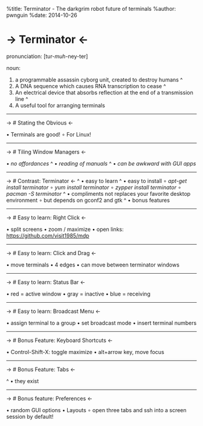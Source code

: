 %title: Terminator - The darkgrim robot future of terminals
%author: pwnguin
%date: 2014-10-26

-> Terminator <-
=========

pronunciation: [tur-_muh_-ney-ter]

noun:
1. a programmable assassin cyborg unit, created to destroy humans
^
2. A DNA sequence which causes RNA transcription to cease
^
3. An electrical device that absorbs reflection at the end of a transmission line
^
4. A useful tool for arranging terminals

-------------------------------------------------

-> # Stating the Obvious <-

• Terminals are good!
    ∘ For Linux!

-------------------------------------------------

-> # Tiling Window Managers <-

• *no affordances*
^
• *reading of manuals*
^
• *can be awkward with GUI apps*

-------------------------------------------------

-> # Contrast: Terminator <-
^
• easy to learn
^
• easy to install
     ∘ *apt-get install terminator*
     ∘ *yum install terminator*
     ∘ *zypper install terminator*
     ∘ *pacman -S terminator*
^
• compliments not replaces your favorite desktop environment
    ∘ but depends on gconf2 and gtk
^
• bonus features

-------------------------------------------------

-> # Easy to learn: Right Click <-

• split screens
• zoom / maximize
• open links: https://github.com/visit1985/mdp

-------------------------------------------------

-> # Easy to learn: Click and Drag <-

• move terminals
• 4 edges
• can move between terminator windows

-------------------------------------------------

-> # Easy to learn: Status Bar <-

• red    = active window
• gray   = inactive
• blue   = receiving 

-------------------------------------------------

-> # Easy to learn: Broadcast Menu <-

• assign terminal to a group
• set broadcast mode
• insert terminal numbers

-------------------------------------------------

-> # Bonus Feature: Keyboard Shortcuts <-

• Control-Shift-X: toggle maximize
• alt+arrow key, move focus

-------------------------------------------------

-> # Bonus Feature: Tabs <-

^
• they exist

-------------------------------------------------

-> # Bonus feature: Preferences <-

• random GUI options
• Layouts
    ∘ open three tabs and ssh into a screen session by default!
